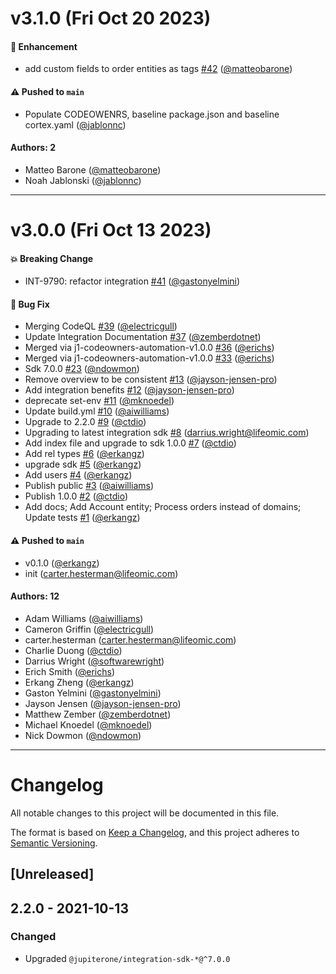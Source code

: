 # v3.1.0 (Fri Oct 20 2023)

#### 🚀 Enhancement

- add custom fields to order entities as tags [#42](https://github.com/JupiterOne/graph-digicert/pull/42) ([@matteobarone](https://github.com/matteobarone))

#### ⚠️ Pushed to `main`

- Populate CODEOWENRS, baseline package.json and baseline cortex.yaml ([@jablonnc](https://github.com/jablonnc))

#### Authors: 2

- Matteo Barone ([@matteobarone](https://github.com/matteobarone))
- Noah Jablonski ([@jablonnc](https://github.com/jablonnc))

---

# v3.0.0 (Fri Oct 13 2023)

#### 💥 Breaking Change

- INT-9790: refactor integration [#41](https://github.com/JupiterOne/graph-digicert/pull/41) ([@gastonyelmini](https://github.com/gastonyelmini))

#### 🐛 Bug Fix

- Merging CodeQL [#39](https://github.com/JupiterOne/graph-digicert/pull/39) ([@electricgull](https://github.com/electricgull))
- Update Integration Documentation [#37](https://github.com/JupiterOne/graph-digicert/pull/37) ([@zemberdotnet](https://github.com/zemberdotnet))
- Merged via j1-codeowners-automation-v1.0.0 [#36](https://github.com/JupiterOne/graph-digicert/pull/36) ([@erichs](https://github.com/erichs))
- Merged via j1-codeowners-automation-v1.0.0 [#33](https://github.com/JupiterOne/graph-digicert/pull/33) ([@erichs](https://github.com/erichs))
- Sdk 7.0.0 [#23](https://github.com/JupiterOne/graph-digicert/pull/23) ([@ndowmon](https://github.com/ndowmon))
- Remove overview to be consistent [#13](https://github.com/JupiterOne/graph-digicert/pull/13) ([@jayson-jensen-pro](https://github.com/jayson-jensen-pro))
- Add integration benefits [#12](https://github.com/JupiterOne/graph-digicert/pull/12) ([@jayson-jensen-pro](https://github.com/jayson-jensen-pro))
- deprecate set-env [#11](https://github.com/JupiterOne/graph-digicert/pull/11) ([@mknoedel](https://github.com/mknoedel))
- Update build.yml [#10](https://github.com/JupiterOne/graph-digicert/pull/10) ([@aiwilliams](https://github.com/aiwilliams))
- Upgrade to 2.2.0 [#9](https://github.com/JupiterOne/graph-digicert/pull/9) ([@ctdio](https://github.com/ctdio))
- Upgrading to latest integration sdk [#8](https://github.com/JupiterOne/graph-digicert/pull/8) (darrius.wright@lifeomic.com)
- Add index file and upgrade to sdk 1.0.0 [#7](https://github.com/JupiterOne/graph-digicert/pull/7) ([@ctdio](https://github.com/ctdio))
- Add rel types [#6](https://github.com/JupiterOne/graph-digicert/pull/6) ([@erkangz](https://github.com/erkangz))
- upgrade sdk [#5](https://github.com/JupiterOne/graph-digicert/pull/5) ([@erkangz](https://github.com/erkangz))
- Add users [#4](https://github.com/JupiterOne/graph-digicert/pull/4) ([@erkangz](https://github.com/erkangz))
- Publish public [#3](https://github.com/JupiterOne/graph-digicert/pull/3) ([@aiwilliams](https://github.com/aiwilliams))
- Publish 1.0.0 [#2](https://github.com/JupiterOne/graph-digicert/pull/2) ([@ctdio](https://github.com/ctdio))
- Add docs; Add Account entity; Process orders instead of domains; Update tests [#1](https://github.com/JupiterOne/graph-digicert/pull/1) ([@erkangz](https://github.com/erkangz))

#### ⚠️ Pushed to `main`

- v0.1.0 ([@erkangz](https://github.com/erkangz))
- init (carter.hesterman@lifeomic.com)

#### Authors: 12

- Adam Williams ([@aiwilliams](https://github.com/aiwilliams))
- Cameron Griffin ([@electricgull](https://github.com/electricgull))
- carter.hesterman (carter.hesterman@lifeomic.com)
- Charlie Duong ([@ctdio](https://github.com/ctdio))
- Darrius Wright ([@softwarewright](https://github.com/softwarewright))
- Erich Smith ([@erichs](https://github.com/erichs))
- Erkang Zheng ([@erkangz](https://github.com/erkangz))
- Gaston Yelmini ([@gastonyelmini](https://github.com/gastonyelmini))
- Jayson Jensen ([@jayson-jensen-pro](https://github.com/jayson-jensen-pro))
- Matthew Zember ([@zemberdotnet](https://github.com/zemberdotnet))
- Michael Knoedel ([@mknoedel](https://github.com/mknoedel))
- Nick Dowmon ([@ndowmon](https://github.com/ndowmon))

---

# Changelog

All notable changes to this project will be documented in this file.

The format is based on [Keep a Changelog](https://keepachangelog.com/en/1.0.0/),
and this project adheres to
[Semantic Versioning](https://semver.org/spec/v2.0.0.html).

## [Unreleased]

## 2.2.0 - 2021-10-13

### Changed

- Upgraded `@jupiterone/integration-sdk-*@^7.0.0`
